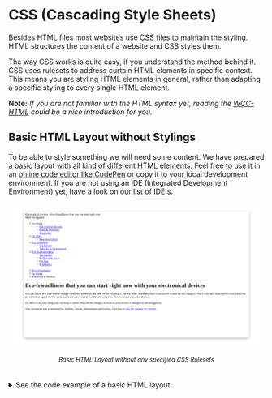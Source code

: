 # CSS (Cascading Style Sheets)

Besides HTML files most websites use CSS files to maintain the styling.
HTML structures the content of a website and CSS styles them.

The way CSS works is quite easy, if you understand the method behind it.
CSS uses rulesets to address curtain HTML elements in specific context.
This means you are styling HTML elements in general, rather than adapting a specific styling to every single HTML element.

**Note:** *If you are not familiar with the HTML syntax yet, reading the [WCC-HTML](./../WCC-HTML) could be a nice introduction for you.*

## Basic HTML Layout without Stylings

To be able to style something we will need some content.
We have prepared a basic layout with all kind of different HTML elements.
Feel free to use it in an [online code editor like CodePen](https://codepen.io/dailysh-it/pen/gOYZXQX) or copy it to your local development environment.
If you are not using an IDE (Integrated Development Environment) yet, have a look on our [list of IDE's](WCC-Glossary#ide-integrated-development-environment).


![Basic HTML Layout without any specified CSS Rulesets](./css-basic-layout.png)
<div align="center">
  <small><i>Basic HTML Layout without any specified CSS Rulesets</i></small>
</div>
<br><br>

<details>
  <summary>See the code example of a basic HTML layout</summary>
    
  ```html
  <!DOCTYPE html>
  <html>

    <!-- Machine readable information comes here -->
    <head>
      <title>Eco-friendliness that you can start right now</title>
    </head>

    <!-- Displayed content in the browser -->
    <body>

      <!-- Title of your website -->
      <header>
        <span>Electronical devices</span> · Eco-friendliness that you can start right now
      </header>
      <!-- Navigation through your Website -->
      <section>
        <!-- Title of the Navigation -->
        <header>
          Main Navigation
        </header>
        <nav>
          <!-- Link list of all Navigation Points -->
          <ul>
            <li>
              <a href="#">At Home</a>
              <!-- Sub Navigation -->
              <ul>
                <li>
                  <a href="#">Electronical devices</a>
                </li>
                <li>
                  <a href="#">Food & Beverage</a>
                </li>
                 <li>
                  <a href="#">Cosmetics</a>
                </li>
              </ul>
            </li>
            <li>
              <a href="#">At Work</a>
              <!-- Sub Navigation -->
              <ul>
                <li>
                  <a href="#">Paperless Office</a>
                </li>
              </ul>
            </li>
            <li>
              <a href="#">For Traveling</a>
              <!-- Sub Navigation -->
              <ul>
                <li>
                  <a href="#">Carsharing</a>
                </li>
                <li>
                  <a href="#">Vehicles in Comparison</a>
                </li>
              </ul>
            </li>
            <li>
              <a href="#">For Transportation</a>
              <!-- Sub Navigation -->
              <ul>
                <li>
                  <a href="#">Carsharing</a>
                </li>
                <li>
                  <a href="#">Railways & Train</a>
                </li>
                <li>
                  <a href="#">Cycling</a>
                </li>
                <li>
                  <a href="#">E-Mobility</a>
                </li>
              </ul>
            </li>
          </ul>
        </nav>
      </section>

      <main>

        <nav>
          <ul>
            <li>
              <a href="#">Eco-friendliness</a>
            </li>
            <li>
              <a href="#">At Home</a>
            </li>
            <li>Electronical devices</li>
          </ul>
        </nav>

        <h1>Eco-friendliness that you can start right now with your electronical devices</h1>
        <p>
          Did you know that your phone charger consumes power all the time when you plug it into the wall?
          Normally there is no on/off switch for the chargers.
          That's why they draw power even when the phone isn't plugged in.
          The same applies to electronical toothbrushes, laptops, shavers and many other devices.
        </p>
        <p>
          So, there is an easy thing you can keep in mind: Plug off the charger, as soon as your device is charged or not plugged in.
        </p>
        <footer>
          This document was maintained by Andrew, Sawah, Mohammad and Larissa.
          Feel free to <a href="#">edit the content on GitHub</a>.
        </footer>

      </main>

    </body>
  </html>
  ```
</details>
